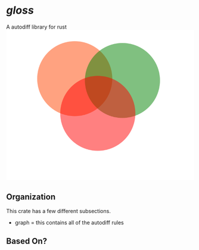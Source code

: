 # *gloss*
A autodiff library for rust
<br>
![junk](./doc/junkimadeininkscape.svg)




## Organization
This crate has a few different subsections.
* graph = this contains all of the autodiff rules

## Based On?